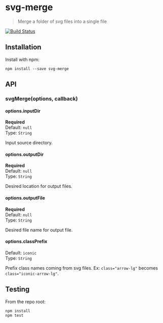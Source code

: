 # svg-merge

> Merge a folder of svg files into a single file

[![Build Status](https://secure.travis-ci.org/robdodson/svg-merge.png?branch=master)](http://travis-ci.org/robdodson/svg-merge)


## Installation

Install with npm:

```
npm install --save svg-merge
```


## API

### svgMerge(options, callback)

#### options.inputDir

**Required**  
Default: `null`  
Type: `String`

Input source directory.

#### options.outputDir

**Required**  
Default: `null`  
Type: `String`

Desired location for output files.

#### options.outputFile

**Required**  
Default: `null`  
Type: `String`

Desired file name for output file.

#### options.classPrefix

Default: `iconic`  
Type: `String`

Prefix class names coming from svg files. Ex: `class="arrow-lg"` becomes `class="iconic-arrow-lg"`.

## Testing

From the repo root:

```
npm install
npm test
```
